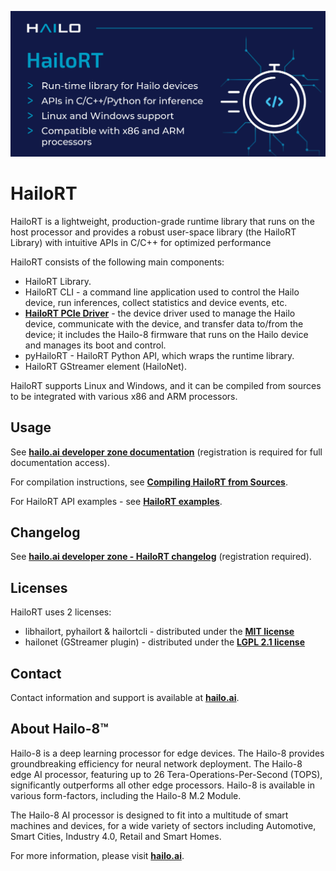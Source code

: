 <p align="left">
  <img src=".hailort.jpg" />
</p>


# HailoRT #

HailoRT is a lightweight, production-grade runtime library that runs on the host processor and provides a robust
user-space library (the HailoRT Library) with intuitive APIs in C/C++ for optimized performance

HailoRT consists of the following main components:
- HailoRT Library.
- HailoRT CLI - a command line application used to control the Hailo device, run inferences, collect statistics and device events, etc.
- [**HailoRT PCIe Driver**](https://github.com/hailo-ai/hailort-drivers) - the device driver used to manage the Hailo device, communicate with the device,
and transfer data to/from the device; it includes the Hailo-8 firmware that runs on the Hailo device and manages its boot and control.
- pyHailoRT - HailoRT Python API, which wraps the runtime library.
- HailoRT GStreamer element (HailoNet).

HailoRT supports Linux and Windows, and it can be compiled from sources to be integrated with various x86 and ARM processors.

## Usage

See [**hailo.ai developer zone documentation**](https://hailo.ai/developer-zone/documentation/hailort/latest/) (registration is required for  full documentation access).

For compilation instructions, see  [**Compiling HailoRT from Sources**](https://hailo.ai/developer-zone/documentation/hailort/latest/?sp_referrer=install/install.html#compiling-from-sources).

For HailoRT API examples - see [**HailoRT examples**](https://github.com/hailo-ai/hailort/tree/master/hailort/libhailort/examples).

## Changelog

See [**hailo.ai developer zone - HailoRT changelog**](https://hailo.ai/developer-zone/documentation/hailort/latest/?sp_referrer=changelog/changelog.html) (registration required).

## Licenses

HailoRT uses 2 licenses:
- libhailort, pyhailort & hailortcli - distributed under the [**MIT license**](https://opensource.org/licenses/MIT)
- hailonet (GStreamer plugin)  -  distributed under the [**LGPL 2.1 license**](https://www.gnu.org/licenses/old-licenses/lgpl-2.1.txt)

## Contact

Contact information and support is available at [**hailo.ai**](https://hailo.ai/contact-us/).

## About Hailo-8™

Hailo-8 is a deep learning processor for edge devices. The Hailo-8 provides groundbreaking efficiency for neural network deployment.
The Hailo-8 edge AI processor, featuring up to 26 Tera-Operations-Per-Second (TOPS), significantly outperforms all other edge processors.
Hailo-8 is available in various form-factors, including the Hailo-8 M.2 Module.

The Hailo-8 AI processor is designed to fit into a multitude of smart machines and devices, for a wide variety of sectors including Automotive, Smart Cities, Industry 4.0,
Retail and Smart Homes.

For more information, please visit [**hailo.ai**](https://hailo.ai/).
